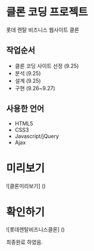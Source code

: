# 클론 코딩 프로젝트
 롯데 렌탈 비즈니스 웹사이트 클론

## 작업순서
- 클론 코딩 사이트 선정 (9.25)
- 분석 (9.25)
- 설계 (9.25)
- 구현 (9.26~9.27)

## 사용한 언어
+ HTML5
+ CSS3
+ Javascript/jQuery
+ Ajax

# 미리보기
![클론미리보기] ()

# 확인하기
![롯데렌탈비즈니스클론] ()

최종완료 하였음.